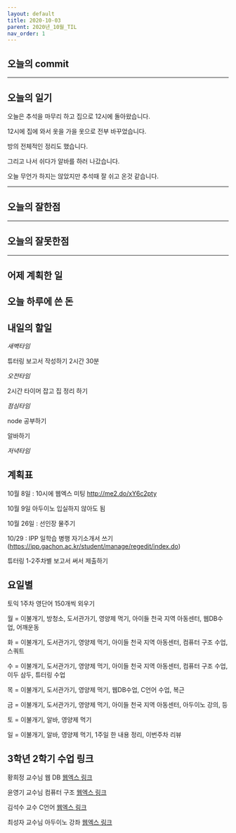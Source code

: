 ```yaml
---
layout: default
title: 2020-10-03
parent: 2020년_10월_TIL
nav_order: 1
---
```


## 오늘의 commit

---

## 오늘의 일기

오늘은 추석을 마무리 하고 집으로 12시에 돌아왔습니다.

12시에 집에 와서 옷을 가을 옷으로 전부 바꾸었습니다.

방의 전체적인 정리도 했습니다.

그리고 나서 쉬다가 알바를 하러 나갔습니다.

오늘 무언가 하지는 않았지만 추석때 잘 쉬고 온것 같습니다.

---

## 오늘의 잘한점

---

## 오늘의 잘못한점

---

## 어제 계획한 일

## 오늘 하루에 쓴 돈

## 내일의 할일

*새벽타임*

튜터링 보고서 작성하기 2시간 30분

*오전타임*

2시간 타이머 잡고 집 정리 하기

*점심타임*

node 공부하기

알바하기

*저녁타임*

## 계획표

10월 8일 : 10시에 웹엑스 미팅 http://me2.do/xY6c2pty

10월 9일 아두이노 입실하지 않아도 됨

10월 26일 : 선인장 물주기

10/29 : IPP 일학습 병행 자기소개서 쓰기(https://ipp.gachon.ac.kr/student/manage/regedit/index.do)

튜터링 1-2주차별 보고서 써서 제출하기

## 요일별

토익 1주차 영단어 150개씩 외우기

월 = 이불개기, 방청소, 도서관가기, 영양제 먹기, 아이들 천국 지역 아동센터, 웹DB수업, 어깨운동

화 = 이불개기, 도서관가기, 영양제 먹기, 아이들 천국 지역 아동센터, 컴퓨터 구조 수업, 스쿼트

수 = 이불개기, 도서관가기, 영양제 먹기, 아이들 천국 지역 아동센터, 컴퓨터 구조 수업, 이두 삼두, 튜터링 수업

목 = 이불개기, 도서관가기, 영양제 먹기, 웹DB수업, C언어 수업, 복근

금 = 이불개기, 도서관가기, 영양제 먹기, 아이들 천국 지역 아동센터, 아두이노 강의, 등

토 = 이불개기, 알바, 영양제 먹기

일 = 이불개기, 알바, 영양제 먹기, 1주일 한 내용 정리, 이번주차 리뷰

## 3학년 2학기 수업 링크

황희정 교수님 웹 DB [웹엑스 링크](https://gachon.webex.com/meet/hwanghj)

윤영기 교수님 컴퓨터 구조 [웹엑스 링크](http://gachon.webex.com/meet/ykyoon)

김석수 교수 C언어 [웹엑스 링크](http://gachon.webex.com/meet/sskim)

최성자 교수님 아두이노 강좌 [웹엑스 링크](https://gachon.webex.com/meet/artchoi0g)
